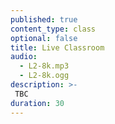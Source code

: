 ```yaml
---
published: true
content_type: class
optional: false
title: Live Classroom
audio:
  - L2-8k.mp3
  - L2-8k.ogg
description: >-
 TBC
duration: 30
---
```

